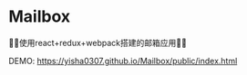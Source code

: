 # Mailbox
🌸🎉使用react+redux+webpack搭建的邮箱应用🎉🌸

DEMO: https://yisha0307.github.io/Mailbox/public/index.html
